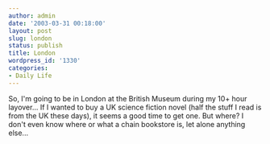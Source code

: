 ```yaml
---
author: admin
date: '2003-03-31 00:18:00'
layout: post
slug: london
status: publish
title: London
wordpress_id: '1330'
categories:
- Daily Life
---
```

So, I&apos;m going to be in London at the British Museum during my 10+ hour layover... If I wanted to buy a UK science fiction novel (half the stuff I read is from the UK these days), it seems a good time to get one. But where? I don&apos;t even know where or what a chain bookstore is, let alone anything else...
